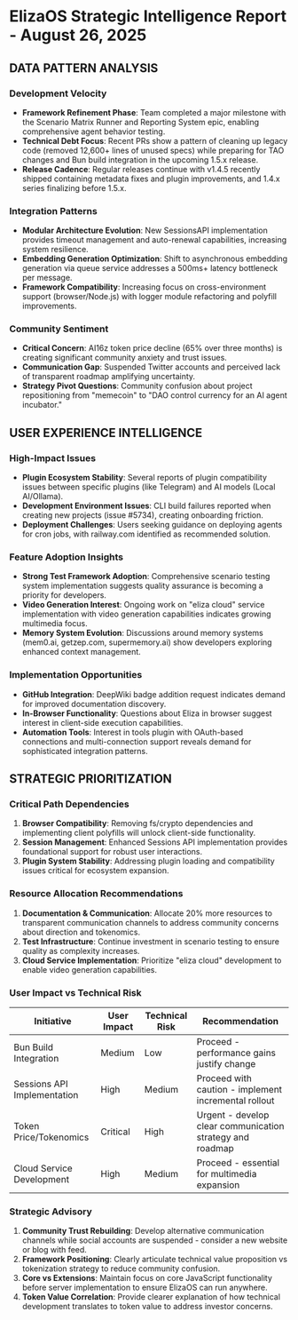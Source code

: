# ElizaOS Strategic Intelligence Report - August 26, 2025

## DATA PATTERN ANALYSIS

### Development Velocity
- **Framework Refinement Phase**: Team completed a major milestone with the Scenario Matrix Runner and Reporting System epic, enabling comprehensive agent behavior testing.
- **Technical Debt Focus**: Recent PRs show a pattern of cleaning up legacy code (removed 12,600+ lines of unused specs) while preparing for TAO changes and Bun build integration in the upcoming 1.5.x release.
- **Release Cadence**: Regular releases continue with v1.4.5 recently shipped containing metadata fixes and plugin improvements, and 1.4.x series finalizing before 1.5.x.

### Integration Patterns
- **Modular Architecture Evolution**: New SessionsAPI implementation provides timeout management and auto-renewal capabilities, increasing system resilience.
- **Embedding Generation Optimization**: Shift to asynchronous embedding generation via queue service addresses a 500ms+ latency bottleneck per message.
- **Framework Compatibility**: Increasing focus on cross-environment support (browser/Node.js) with logger module refactoring and polyfill improvements.

### Community Sentiment
- **Critical Concern**: AI16z token price decline (65% over three months) is creating significant community anxiety and trust issues.
- **Communication Gap**: Suspended Twitter accounts and perceived lack of transparent roadmap amplifying uncertainty.
- **Strategy Pivot Questions**: Community confusion about project repositioning from "memecoin" to "DAO control currency for an AI agent incubator."

## USER EXPERIENCE INTELLIGENCE

### High-Impact Issues
- **Plugin Ecosystem Stability**: Several reports of plugin compatibility issues between specific plugins (like Telegram) and AI models (Local AI/Ollama).
- **Development Environment Issues**: CLI build failures reported when creating new projects (issue #5734), creating onboarding friction.
- **Deployment Challenges**: Users seeking guidance on deploying agents for cron jobs, with railway.com identified as recommended solution.

### Feature Adoption Insights
- **Strong Test Framework Adoption**: Comprehensive scenario testing system implementation suggests quality assurance is becoming a priority for developers.
- **Video Generation Interest**: Ongoing work on "eliza cloud" service implementation with video generation capabilities indicates growing multimedia focus.
- **Memory System Evolution**: Discussions around memory systems (mem0.ai, getzep.com, supermemory.ai) show developers exploring enhanced context management.

### Implementation Opportunities
- **GitHub Integration**: DeepWiki badge addition request indicates demand for improved documentation discovery.
- **In-Browser Functionality**: Questions about Eliza in browser suggest interest in client-side execution capabilities.
- **Automation Tools**: Interest in tools plugin with OAuth-based connections and multi-connection support reveals demand for sophisticated integration patterns.

## STRATEGIC PRIORITIZATION

### Critical Path Dependencies
1. **Browser Compatibility**: Removing fs/crypto dependencies and implementing client polyfills will unlock client-side functionality.
2. **Session Management**: Enhanced Sessions API implementation provides foundational support for robust user interactions.
3. **Plugin System Stability**: Addressing plugin loading and compatibility issues critical for ecosystem expansion.

### Resource Allocation Recommendations
1. **Documentation & Communication**: Allocate 20% more resources to transparent communication channels to address community concerns about direction and tokenomics.
2. **Test Infrastructure**: Continue investment in scenario testing to ensure quality as complexity increases.
3. **Cloud Service Implementation**: Prioritize "eliza cloud" development to enable video generation capabilities.

### User Impact vs Technical Risk
| Initiative | User Impact | Technical Risk | Recommendation |
|------------|-------------|----------------|----------------|
| Bun Build Integration | Medium | Low | Proceed - performance gains justify change |
| Sessions API Implementation | High | Medium | Proceed with caution - implement incremental rollout |
| Token Price/Tokenomics | Critical | High | Urgent - develop clear communication strategy and roadmap |
| Cloud Service Development | High | Medium | Proceed - essential for multimedia expansion |

### Strategic Advisory
1. **Community Trust Rebuilding**: Develop alternative communication channels while social accounts are suspended - consider a new website or blog with feed.
2. **Framework Positioning**: Clearly articulate technical value proposition vs tokenization strategy to reduce community confusion.
3. **Core vs Extensions**: Maintain focus on core JavaScript functionality before server implementation to ensure ElizaOS can run anywhere.
4. **Token Value Correlation**: Provide clearer explanation of how technical development translates to token value to address investor concerns.